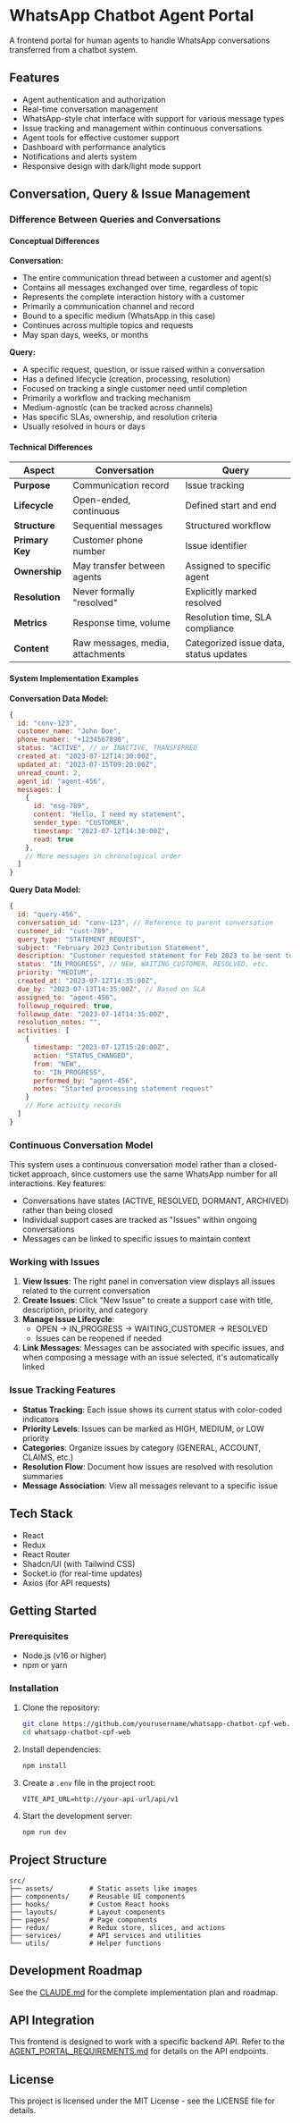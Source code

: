 # WhatsApp Chatbot Agent Portal

A frontend portal for human agents to handle WhatsApp conversations transferred from a chatbot system.

## Features

- Agent authentication and authorization
- Real-time conversation management
- WhatsApp-style chat interface with support for various message types
- Issue tracking and management within continuous conversations
- Agent tools for effective customer support
- Dashboard with performance analytics
- Notifications and alerts system
- Responsive design with dark/light mode support

## Conversation, Query & Issue Management

### Difference Between Queries and Conversations

#### Conceptual Differences

**Conversation:**
- The entire communication thread between a customer and agent(s)
- Contains all messages exchanged over time, regardless of topic
- Represents the complete interaction history with a customer
- Primarily a communication channel and record
- Bound to a specific medium (WhatsApp in this case)
- Continues across multiple topics and requests
- May span days, weeks, or months

**Query:**
- A specific request, question, or issue raised within a conversation
- Has a defined lifecycle (creation, processing, resolution)
- Focused on tracking a single customer need until completion
- Primarily a workflow and tracking mechanism
- Medium-agnostic (can be tracked across channels)
- Has specific SLAs, ownership, and resolution criteria
- Usually resolved in hours or days

#### Technical Differences

| Aspect | Conversation | Query |
|--------|--------------|-------|
| **Purpose** | Communication record | Issue tracking |
| **Lifecycle** | Open-ended, continuous | Defined start and end |
| **Structure** | Sequential messages | Structured workflow |
| **Primary Key** | Customer phone number | Issue identifier |
| **Ownership** | May transfer between agents | Assigned to specific agent |
| **Resolution** | Never formally "resolved" | Explicitly marked resolved |
| **Metrics** | Response time, volume | Resolution time, SLA compliance |
| **Content** | Raw messages, media, attachments | Categorized issue data, status updates |

#### System Implementation Examples

**Conversation Data Model:**
```javascript
{
  id: "conv-123",
  customer_name: "John Doe",
  phone_number: "+1234567890",
  status: "ACTIVE", // or INACTIVE, TRANSFERRED
  created_at: "2023-07-12T14:30:00Z",
  updated_at: "2023-07-15T09:20:00Z",
  unread_count: 2,
  agent_id: "agent-456",
  messages: [
    {
      id: "msg-789",
      content: "Hello, I need my statement",
      sender_type: "CUSTOMER",
      timestamp: "2023-07-12T14:30:00Z",
      read: true
    },
    // More messages in chronological order
  ]
}
```

**Query Data Model:**
```javascript
{
  id: "query-456",
  conversation_id: "conv-123", // Reference to parent conversation
  customer_id: "cust-789",
  query_type: "STATEMENT_REQUEST",
  subject: "February 2023 Contribution Statement",
  description: "Customer requested statement for Feb 2023 to be sent to email@example.com",
  status: "IN_PROGRESS", // NEW, WAITING_CUSTOMER, RESOLVED, etc.
  priority: "MEDIUM",
  created_at: "2023-07-12T14:35:00Z",
  due_by: "2023-07-13T14:35:00Z", // Based on SLA
  assigned_to: "agent-456",
  followup_required: true,
  followup_date: "2023-07-14T14:35:00Z",
  resolution_notes: "",
  activities: [
    {
      timestamp: "2023-07-12T15:20:00Z",
      action: "STATUS_CHANGED",
      from: "NEW",
      to: "IN_PROGRESS",
      performed_by: "agent-456",
      notes: "Started processing statement request"
    }
    // More activity records
  ]
}
```

### Continuous Conversation Model

This system uses a continuous conversation model rather than a closed-ticket approach, since customers use the same WhatsApp number for all interactions. Key features:

- Conversations have states (ACTIVE, RESOLVED, DORMANT, ARCHIVED) rather than being closed
- Individual support cases are tracked as "Issues" within ongoing conversations
- Messages can be linked to specific issues to maintain context

### Working with Issues

1. **View Issues**: The right panel in conversation view displays all issues related to the current conversation
2. **Create Issues**: Click "New Issue" to create a support case with title, description, priority, and category
3. **Manage Issue Lifecycle**:
   - OPEN → IN_PROGRESS → WAITING_CUSTOMER → RESOLVED
   - Issues can be reopened if needed
4. **Link Messages**: Messages can be associated with specific issues, and when composing a message with an issue selected, it's automatically linked

### Issue Tracking Features

- **Status Tracking**: Each issue shows its current status with color-coded indicators
- **Priority Levels**: Issues can be marked as HIGH, MEDIUM, or LOW priority
- **Categories**: Organize issues by category (GENERAL, ACCOUNT, CLAIMS, etc.)
- **Resolution Flow**: Document how issues are resolved with resolution summaries
- **Message Association**: View all messages relevant to a specific issue

## Tech Stack

- React
- Redux
- React Router
- Shadcn/UI (with Tailwind CSS)
- Socket.io (for real-time updates)
- Axios (for API requests)

## Getting Started

### Prerequisites

- Node.js (v16 or higher)
- npm or yarn

### Installation

1. Clone the repository:
   ```bash
   git clone https://github.com/yourusername/whatsapp-chatbot-cpf-web.git
   cd whatsapp-chatbot-cpf-web
   ```

2. Install dependencies:
   ```bash
   npm install
   ```

3. Create a `.env` file in the project root:
   ```
   VITE_API_URL=http://your-api-url/api/v1
   ```

4. Start the development server:
   ```bash
   npm run dev
   ```

## Project Structure

```
src/
├── assets/         # Static assets like images
├── components/     # Reusable UI components
├── hooks/          # Custom React hooks
├── layouts/        # Layout components
├── pages/          # Page components
├── redux/          # Redux store, slices, and actions
├── services/       # API services and utilities
└── utils/          # Helper functions
```

## Development Roadmap

See the [CLAUDE.md](./CLAUDE.md) for the complete implementation plan and roadmap.

## API Integration

This frontend is designed to work with a specific backend API. Refer to the [AGENT_PORTAL_REQUIREMENTS.md](./AGENT_PORTAL_REQUIREMENTS.md) for details on the API endpoints.

## License

This project is licensed under the MIT License - see the LICENSE file for details.
